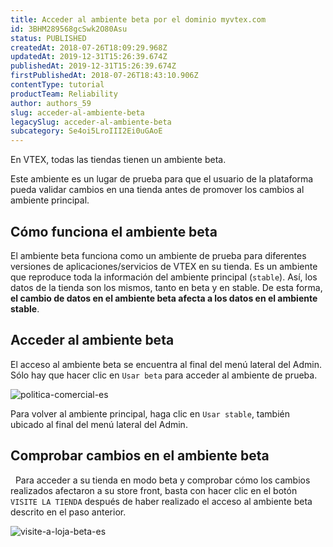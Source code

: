 ```yaml
---
title: Acceder al ambiente beta por el dominio myvtex.com
id: 3BHM289568gcSwk2O80Asu
status: PUBLISHED
createdAt: 2018-07-26T18:09:29.968Z
updatedAt: 2019-12-31T15:26:39.674Z
publishedAt: 2019-12-31T15:26:39.674Z
firstPublishedAt: 2018-07-26T18:43:10.906Z
contentType: tutorial
productTeam: Reliability
author: authors_59
slug: acceder-al-ambiente-beta
legacySlug: acceder-al-ambiente-beta
subcategory: Se4oi5LroIII2Ei0uGAoE
---
```


En VTEX, todas las tiendas tienen un ambiente beta.

Este ambiente es un lugar de prueba para que el usuario de la plataforma pueda validar cambios en una tienda antes de promover los cambios al ambiente principal.

## Cómo funciona el ambiente beta

El ambiente beta funciona como un ambiente de prueba para diferentes versiones de aplicaciones/servicios de VTEX en su tienda. Es un ambiente que reproduce toda la información del ambiente principal (`stable`). Así, los datos de la tienda son los mismos, tanto en beta y en stable. De esta forma, __el cambio de datos en el ambiente beta afecta a los datos en el ambiente stable__.

## Acceder al ambiente beta

El acceso al ambiente beta se encuentra al final del menú lateral del Admin. Sólo hay que hacer clic en `Usar beta` para acceder al ambiente de prueba.

![politica-comercial-es](//images.ctfassets.net/alneenqid6w5/6opF8h3ijmqoIkam4ugAim/d194277f2d7e26fc52fc967a866b7e4a/usar-beta-es.png)

<div class="alert alert-info">
Para volver al ambiente principal, haga clic en <code>Usar stable</code>, también ubicado al final del menú lateral del Admin.
</div>

## Comprobar cambios en el ambiente beta
 
Para acceder a su tienda en modo beta y comprobar cómo los cambios realizados afectaron a su store front, basta con hacer clic en el botón `VISITE LA TIENDA` después de haber realizado el acceso al ambiente beta descrito en el paso anterior.

![visite-a-loja-beta-es](//images.ctfassets.net/alneenqid6w5/7H26DYk6Oc0moGgckKu2gE/a44101d0044c62582c6af8c364157958/visite-a-loja-beta-es.png)
